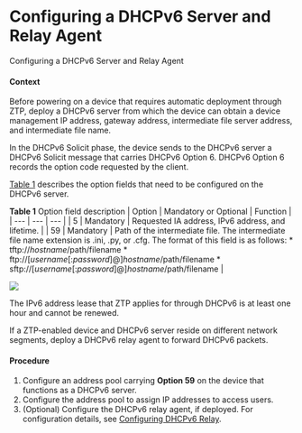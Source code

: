Configuring a DHCPv6 Server and Relay Agent
===========================================

Configuring a DHCPv6 Server and Relay Agent

#### Context

Before powering on a device that requires automatic deployment through ZTP, deploy a DHCPv6 server from which the device can obtain a device management IP address, gateway address, intermediate file server address, and intermediate file name.

In the DHCPv6 Solicit phase, the device sends to the DHCPv6 server a DHCPv6 Solicit message that carries DHCPv6 Option 6. DHCPv6 Option 6 records the option code requested by the client.

[Table 1](#EN-US_TASK_0172360189__table_01) describes the option fields that need to be configured on the DHCPv6 server.

**Table 1** Option field description
| Option | Mandatory or Optional | Function |
| --- | --- | --- |
| 5 | Mandatory | Requested IA address, IPv6 address, and lifetime. |
| 59 | Mandatory | Path of the intermediate file. The intermediate file name extension is .ini, .py, or .cfg. The format of this field is as follows:  * tftp://*hostname*/path/filename * ftp://[*username*[:*password*]@]*hostname*/path/filename * sftp://[*username*[:*password*]@]*hostname*/path/filename |



![](../../../../public_sys-resources/note_3.0-en-us.png) 

The IPv6 address lease that ZTP applies for through DHCPv6 is at least one hour and cannot be renewed.

If a ZTP-enabled device and DHCPv6 server reside on different network segments, deploy a DHCPv6 relay agent to forward DHCPv6 packets.



#### Procedure

1. Configure an address pool carrying **Option 59** on the device that functions as a DHCPv6 server.
2. Configure the address pool to assign IP addresses to access users.
3. (Optional) Configure the DHCPv6 relay agent, if deployed. For configuration details, see [Configuring DHCPv6 Relay](../vrp/dc_vrp_dhcpv6_relay_cfg_0003.html).